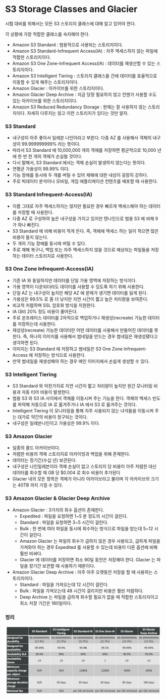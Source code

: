 # S3 Storage Classes and Glacier

시험 대비를 위해서는 모든 S3 스토리지 클래스에 대해 알고 있어야 한다.

각 상황에 가장 적합한 클래스를 숙지해야 한다.

- Amazon S3 Standard : 범용적으로 사용되는 스토리지이다.
- Amazon S3 Standard-Infrequent Access(IA) : 자주 액세스하지 않는 파일에 적합한 스토리지이다.
- Amazon S3 One Zone-Infrequent Access(IA) : 데이터를 재생산할 수 있는 스토리지이다.
- Amazon S3 Intelligent Tiering : 스토리지 클래스들 간에 데이터를 효율적으로 이동할 수 있게 해주는 스토리지이다.
- Amazon Glacier : 아카이브를 위한 스토리지이다.
- Amazon Glacier Deep Archive : 지금 당장 필요하지 않고 언젠가 사용할 수도 있는 아카이브를 위한 스토리지이다.
- Amazon S3 Reduced Redundancy Storage : 현재는 잘 사용하지 않는 스토리지이다. 자세히 다루지는 않고 이런 스토리지가 있다는 것만 알자.

### S3 Standard

- 내구성이 아주 좋아서 일레븐 나인이라고 부른다. 다중 AZ 를 사용해서 객체의 내구성이 99.999999999% 라는 뜻이다.
- 따라서 S3 Standard 에 10,000,000 개의 객체를 저장하면 평균적으로 10,000 년에 한 번 한 개의 객체가 손실될 것이다.
- 다시 말해서, S3 Standard 에서는 객체 손실이 발생하지 않는다는 뜻이다.
- 연평균 가용성이 99.99% 이다.
- 기능 장애를 동시에 두 개를 버틸 수 있어 재해에 대한 내성이 굉장히 강하다.
- 주로 빅데이터 분석이나 모바일, 게임 애플리케이션 컨텐츠를 배포할 때 사용한다.

### S3 Standard Infrequent-Access(IA)

- 이름 그대로 자주 액세스하지는 않지만 필요한 경우 빠르게 액세스해야 하는 데이터를 저장할 때 사용한다.
- 다중 AZ 로 구성하여 높은 내구성을 가지고 있지만 텐나인으로 범용 S3 에 비해 9가 하나 빠진다.
- S3 Standard 에 비해 비용이 적게 든다. 즉, 객체에 액세스 하는 일이 적으면 많은 비용이 들지 않는다.
- 두 개의 기능 장애를 동시에 버틸 수 있다.
- 주로 재해 복구나, 백업 또는 자주 액세스하지 않을 것으로 예상되는 파일들을 저장하는 데이터 스토리지로 사용한다.

### S3 One Zone Infrequent-Access(IA)

- 기존 IA 와 동일하지만 데이터를 단일 가용 영역에 저장하는 방식이다.
- 가용 영역이 다운되더라도 데이터를 사용할 수 있도록 하기 위해 사용한다.
- 단일 AZ 는 내구성이 높지만 해당 AZ 에 문제가 생기면 데이터를 잃게 된다.
- 가용성은 99.5% 로 좀 더 낮지만 지연 시간이 짧고 높은 처리량을 보여준다.
- 비교적 저렴하며 SSL 암호화 방식을 지원한다.
- IA 대비 20% 정도 비용이 줄어든다.
- 주로 온프레미스 데이터를 2차적으로 백업하거나 재생성(recreate) 가능한 데이터를 저장하는데 사용한다.
- 재성성(recreate) 가능한 데이터란 어떤 데이터를 사용해서 만들어진 데이터를 뜻한다. 즉, 하나의 이미지를 사용해서 썸네일을 만드는 경우 썸네일은 재생성됐다고 생각하면 된다.
- 이미지는 S3 Standard 에 저장하고 썸네일은 S3 One Zone Infrequent-Access 에 저장하는 방식으로 사용한다.
- 만약 썸네일을 재생성해야 하는 경우 메인 이미지에서 손쉽게 생성할 수 있다.

### S3 Intelligent Tiering

- S3 Standard 와 마찬가지로 지연 시간이 짧고 처리량이 높지만 원간 모니터링 비용과 자동 티어 비용이 발생한다.
- 범용 S3 와 S3 IA 사이에서 객체를 이동시켜 주는 기능을 한다. 객체의 액세스 빈도를 파악해 자동으로 IA 로 옮겨주거나 IA 에서 S3 로 옮겨주는 것이다.
- Intelligent Tiering 이 모니터링을 통해 자주 사용되지 않는 녀석들을 이동시켜 주는 대가로 약간의 비용이 청구되는 것이다.
- 내구성은 일레븐나인이고 가용성은 99.9% 이다.

### S3 Amazon Glacier

- 일종의 콜드 아카이브이다.
- 저렴한 비용의 객체 스토리지로 아카이빙과 백업을 위해 존재한다.
- 데이터는 장기간(수십 년) 보관된다.
- 내구성은 나인일레븐이라 객체 손실이 없고 스토리지 당 비용이 아주 저렴한 대신 데이터를 회수할 때 GB 당 $0.004 로 회수 비용이 추가된다
- Glacier 내의 모든 항목은 객체가 아니라 아카이브라고 불리며 각 아카이브의 크기는 40TB 까지 가질 수 있다.

### S3 Amazon Glacier & Glacier Deep Archive

- Amazon Glacier : 3가지의 회수 옵션이 존재한다.
  - Expedited : 파일을 요청하면 1~5 분 정도의 시간이 걸린다.
  - Standard : 파일을 요청하면 3~5 시간이 걸린다.
  - Bulk : 한 번에 여러 파일을 동시에 회수하는 방식으로 파일을 받는데 5~12 시간이 걸린다.
  - Amazon Glacier 는 파일의 회수가 급하지 않은 경우 사용되고, 급하게 파일을 가져와야 하는 경우 Expedited 를 사용할 수 있는데 비용이 다른 옵션에 비해 훨씬 비싸다.
  - Glacier 에 데이터를 저장하면 최소 90일 동안은 저장해야 한다. Glacier 는 파일을 장기간 보관할 때 사용하기 때문이다.
- Amazon Glacier Deep Archive : 아주 아주 오랫동안 저장을 할 때 사용하는 스토리지이다.
  - Standard : 파일을 가져오는데 12 시간이 걸린다.
  - Bulk : 파일을 가져오는데 48 시간이 걸리지만 비용은 훨씬 저렴하다.
  - Deep Archive 는 파일을 급하게 회수할 필요가 없을 때 적합한 스토리지이고 최소 저장 기간은 180일이다.

### 정리

![](images/4.png)
